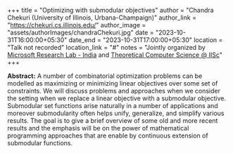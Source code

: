 +++
title = "Optimizing with submodular objectives"
author = "Chandra Chekuri (University of Illinois, Urbana-Champaign)"
author_link = "https://chekuri.cs.illinois.edu/"
author_image = "assets/authorImages/chandraChekuri.jpg"
date = "2023-10-31T16:00:00+05:30"
date_end = "2023-10-31T17:00:00+05:30"
location = "Talk not recorded"
location_link = "#"
notes = "Jointly organized by <a href = "https://www.microsoft.com/en-us/research/lab/microsoft-research-india/" target= "_blank">Microsoft Research Lab - India</a> and <a href='https://www.csa.iisc.ac.in/theoretical-computer-science/' target= "_blank">Theoretical Computer Science @ IISc</a>"
+++

<b>Abstract:</b>
A number of combinatorial optimization problems can be modelled as maximizing or minimizing linear objectives over 
some set of constraints. We will discuss problems and approaches when we consider the setting when we replace a 
linear objective with a submodular objective. Submodular set functions arise naturally in a number of applications 
and moreover submodularity often helps unify, generalize, and simplify various results. The goal is to give a brief 
overview of some old and more recent results and the emphasis will be on the power of mathematical programming 
approaches that are enable by continuous extension of submodular functions.
